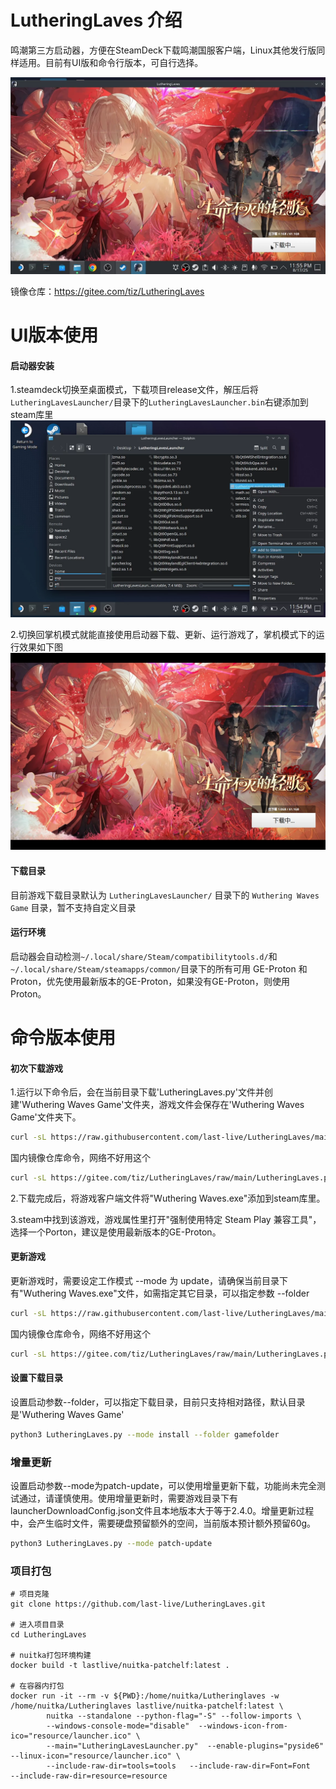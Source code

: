 # LutheringLaves 介绍
鸣潮第三方启动器，方便在SteamDeck下载鸣潮国服客户端，Linux其他发行版同样适用。目前有UI版和命令行版本，可自行选择。

![](screenshot/Snipaste_2025-08-17_23-58-16.png)

镜像仓库：https://gitee.com/tiz/LutheringLaves

# UI版本使用

#### 启动器安装
1.steamdeck切换至桌面模式，下载项目release文件，解压后将`LutheringLavesLauncher/`目录下的`LutheringLavesLauncher.bin`右键添加到steam库里
![添加到steam库](screenshot/Snipaste_2025-08-17_23-58-40.png)

2.切换回掌机模式就能直接使用启动器下载、更新、运行游戏了，掌机模式下的运行效果如下图
![掌机模式](screenshot/20250818000320_1.jpg)

#### 下载目录
目前游戏下载目录默认为 `LutheringLavesLauncher/` 目录下的 `Wuthering Waves Game` 目录，暂不支持自定义目录

#### 运行环境
启动器会自动检测`~/.local/share/Steam/compatibilitytools.d/`和`~/.local/share/Steam/steamapps/common/`目录下的所有可用 GE-Proton 和 Proton，优先使用最新版本的GE-Proton，如果没有GE-Proton，则使用Proton。


# 命令版本使用
#### 初次下载游戏
1.运行以下命令后，会在当前目录下载'LutheringLaves.py'文件并创建'Wuthering Waves Game'文件夹，游戏文件会保存在'Wuthering Waves Game'文件夹下。
``` bash
curl -sL https://raw.githubusercontent.com/last-live/LutheringLaves/main/LutheringLaves.py -o LutheringLaves.py && python3 LutheringLaves.py
```

国内镜像仓库命令，网络不好用这个
``` bash
curl -sL https://gitee.com/tiz/LutheringLaves/raw/main/LutheringLaves.py -o LutheringLaves.py && python3 LutheringLaves.py
```

2.下载完成后，将游戏客户端文件将"Wuthering Waves.exe"添加到steam库里。

3.steam中找到该游戏，游戏属性里打开"强制使用特定 Steam Play 兼容工具"，选择一个Porton，建议是使用最新版本的GE-Proton。

#### 更新游戏
更新游戏时，需要设定工作模式 --mode 为 update，请确保当前目录下有"Wuthering Waves.exe"文件，如需指定其它目录，可以指定参数 --folder
``` bash
curl -sL https://raw.githubusercontent.com/last-live/LutheringLaves/main/LutheringLaves.py -o LutheringLaves.py && python3 LutheringLaves.py --mode update
```

国内镜像仓库命令，网络不好用这个
``` bash
curl -sL https://gitee.com/tiz/LutheringLaves/raw/main/LutheringLaves.py -o LutheringLaves.py && python3 LutheringLaves.py --mode update
```

#### 设置下载目录
设置启动参数--folder，可以指定下载目录，目前只支持相对路径，默认目录是'Wuthering Waves Game'
``` bash
python3 LutheringLaves.py --mode install --folder gamefolder
```

### 增量更新
设置启动参数--mode为patch-update，可以使用增量更新下载，功能尚未完全测试通过，请谨慎使用。使用增量更新时，需要游戏目录下有launcherDownloadConfig.json文件且本地版本大于等于2.4.0。增量更新过程中，会产生临时文件，需要硬盘预留额外的空间，当前版本预计额外预留60g。
``` bash
python3 LutheringLaves.py --mode patch-update
```

### 项目打包

```
# 项目克隆
git clone https://github.com/last-live/LutheringLaves.git

# 进入项目目录
cd LutheringLaves

# nuitka打包环境构建
docker build -t lastlive/nuitka-patchelf:latest .

# 在容器内打包
docker run -it --rm -v ${PWD}:/home/nuitka/Lutheringlaves -w /home/nuitka/Lutheringlaves lastlive/nuitka-patchelf:latest \
        nuitka --standalone --python-flag="-S" --follow-imports \
        --windows-console-mode="disable"  --windows-icon-from-ico="resource/launcher.ico" \
        --main="LutheringLavesLauncher.py"  --enable-plugins="pyside6"  --linux-icon="resource/launcher.ico" \
        --include-raw-dir=tools=tools   --include-raw-dir=Font=Font   --include-raw-dir=resource=resource
```